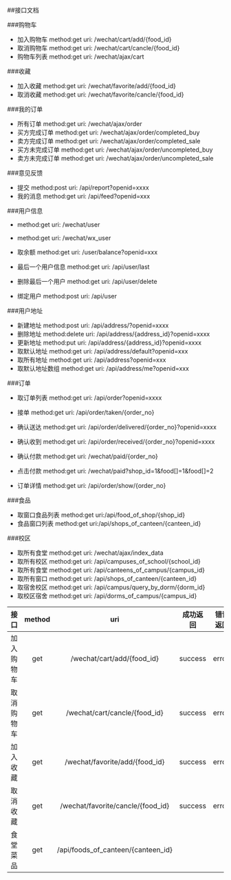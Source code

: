 ##接口文档

###购物车
* 加入购物车  method:get uri: /wechat/cart/add/{food_id}
* 取消购物车  method:get uri: /wechat/cart/cancle/{food_id}
* 购物车列表  method:get uri: /wechat/ajax/cart

###收藏
* 加入收藏  method:get uri: /wechat/favorite/add/{food_id}
* 取消收藏  method:get uri: /wechat/favorite/cancle/{food_id}

###我的订单
* 所有订单   method:get uri: /wechat/ajax/order
* 买方完成订单   method:get uri: /wechat/ajax/order/completed_buy
* 卖方完成订单   method:get uri: /wechat/ajax/order/completed_sale
* 买方未完成订单   method:get uri: /wechat/ajax/order/uncompleted_buy
* 卖方未完成订单   method:get uri: /wechat/ajax/order/uncompleted_sale


###意见反馈
* 提交  method:post uri: /api/report?openid=xxxx
* 我的消息  method:get uri: /api/feed?openid=xxx

###用户信息
*  method:get  uri: /wechat/user
*  method:get  uri: /wechat/wx_user
* 取余额     method:get     uri: /user/balance?openid=xxx

*  最后一个用户信息  method:get  uri: /api/user/last
*  删除最后一个用户 method:get  uri: /api/user/delete

*  绑定用户  method:post  uri: /api/user

###用户地址
* 新建地址 method:post     uri: /api/address/?openid=xxxx
* 删除地址 method:delete   uri: /api/address/{address_id}?openid=xxxx
* 更新地址 method:put      uri: /api/address/{address_id}?openid=xxxx
* 取默认地址 method:get    uri: /api/address/default?openid=xxx
* 取所有地址 method:get    uri: /api/address?openid=xxx
* 取默认地址数组 method:get    uri: /api/address/me?openid=xxx



###订单
* 取订单列表        method:get      uri: /api/order?openid=xxxx
* 接单             method:get        uri: /api/order/taken/{order_no}

* 确认送达  method:get uri: /api/order/delivered/{order_no}?openid=xxxx
* 确认收到  method:get uri: /api/order/received/{order_no}?openid=xxxx
* 确认付款  method:get uri: /wechat/paid/{order_no}
* 点击付款  method:get  uri: /wechat/paid?shop_id=1&food[]=1&food[]=2

* 订单详情  method:get  uri: /api/order/show/{order_no}


###食品
* 取窗口食品列表   method:get     uri:/api/food_of_shop/{shop_id}
* 食品窗口列表     method:get     uri:/api/shops_of_canteen/{canteen_id}

###校区
* 取所有食堂  method:get    uri: /wechat/ajax/index_data
* 取所有校区  method:get    uri: /api/campuses_of_school/{school_id}
* 取所有食堂  method:get    uri: /api/canteens_of_campus/{campus_id}
* 取所有窗口  method:get    uri: /api/shops_of_canteen/{canteen_id}
* 取宿舍校区  method:get    uri: /api/campus/query_by_dorm/{dorm_id}
* 取校区宿舍  method:get    uri: /api/dorms_of_campus/{campus_id}



| 接口       | method   | uri                            | 成功返回 | 错误返回 | 失败返回 |   |
| -----------|:--------:| :----------------------------: |:--------:| --------:|:--------:| -----:|
| 加入购物车 | get      | /wechat/cart/add/{food_id}            | success  | error    | failed   | |
| 取消购物车 | get      | /wechat/cart/cancle/{food_id}            | success  | error    | failed   |    |
| 加入收藏   | get      | /wechat/favorite/add/{food_id}            | success  | error    | failed   |     |
| 取消收藏   | get      | /wechat/favorite/cancle/{food_id}            | success  | error    | failed   |     |
| 食堂菜品   | get      | /api/foods_of_canteen/{canteen_id}    |    |      |     |     |

